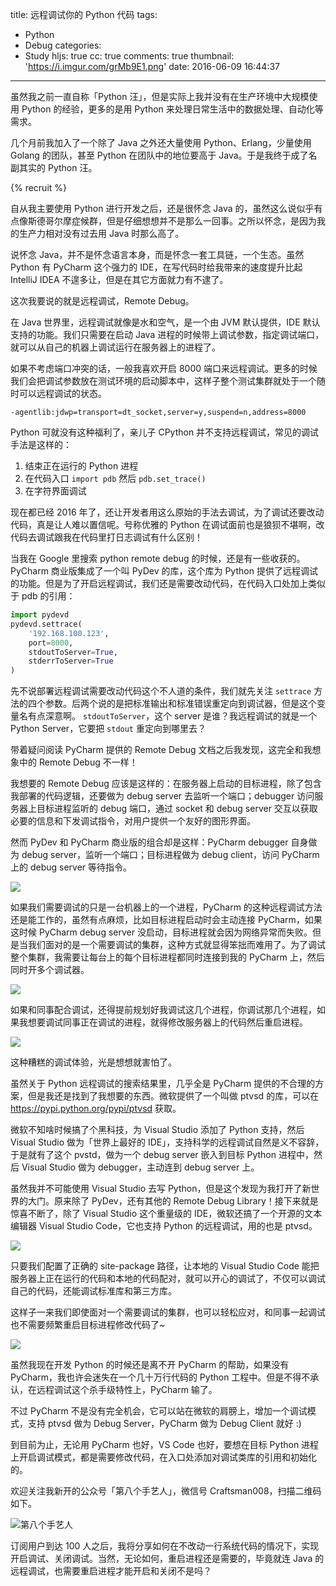 title: 远程调试你的 Python 代码
tags:
  - Python
  - Debug
categories:
  - Study
hljs: true
cc: true
comments: true
thumbnail: 'https://i.imgur.com/grMb9E1.png'
date: 2016-06-09 16:44:37
---


虽然我之前一直自称「Python 汪」，但是实际上我并没有在生产环境中大规模使用 Python 的经验，更多的是用 Python 来处理日常生活中的数据处理、自动化等需求。

几个月前我加入了一个除了 Java 之外还大量使用 Python、Erlang，少量使用 Golang 的团队，甚至 Python 在团队中的地位要高于 Java。于是我终于成了名副其实的 Python 汪。

<!-- more --><!-- indicate-the-source -->

{% recruit %}

自从我主要使用 Python 进行开发之后，还是很怀念 Java 的，虽然这么说似乎有点像斯德哥尔摩症候群，但是仔细想想并不是那么一回事。之所以怀念，是因为我的生产力相对没有过去用 Java 时那么高了。

说怀念 Java，并不是怀念语言本身，而是怀念一套工具链，一个生态。虽然 Python 有 PyCharm 这个强力的 IDE，在写代码时给我带来的速度提升比起 IntelliJ IDEA 不遑多让，但是在其它方面就力有不逮了。

这次我要说的就是远程调试，Remote Debug。

在 Java 世界里，远程调试就像是水和空气，是一个由 JVM 默认提供，IDE 默认支持的功能。我们只需要在启动 Java 进程的时候带上调试参数，指定调试端口，就可以从自己的机器上调试运行在服务器上的进程了。

如果不考虑端口冲突的话，一般我喜欢开启 8000 端口来远程调试。更多的时候我们会把调试参数放在测试环境的启动脚本中，这样子整个测试集群就处于一个随时可以远程调试的状态。

```
-agentlib:jdwp=transport=dt_socket,server=y,suspend=n,address=8000
```

Python 可就没有这种福利了，亲儿子 CPython 并不支持远程调试，常见的调试手法是这样的：

1. 结束正在运行的 Python 进程
2. 在代码入口 `import pdb` 然后 `pdb.set_trace()`
3. 在字符界面调试

现在都已经 2016 年了，还让开发者用这么原始的手法去调试，为了调试还要改动代码，真是让人难以置信呢。号称优雅的 Python 在调试面前也是狼狈不堪啊，改代码去调试跟我在代码里打日志调试有什么区别！

当我在 Google 里搜索 python remote debug 的时候，还是有一些收获的。PyCharm 商业版集成了一个叫 PyDev 的库，这个库为 Python 提供了远程调试的功能。但是为了开启远程调试，我们还是需要改动代码，在代码入口处加上类似于 pdb 的引用：

```python
import pydevd
pydevd.settrace(
    '192.168.100.123', 
    port=8000, 
    stdoutToServer=True, 
    stderrToServer=True
)
```

先不说部署远程调试需要改动代码这个不人道的条件，我们就先关注 `settrace` 方法的四个参数。后两个说的是把标准输出和标准错误重定向到调试器，但是这个变量名有点深意啊。 `stdoutToServer`，这个 server 是谁？我远程调试的就是一个 Python Server，它要把 `stdout` 重定向到哪里去？

带着疑问阅读 PyCharm 提供的 Remote Debug 文档之后我发现，这完全和我想象中的 Remote Debug 不一样！

我想要的 Remote Debug 应该是这样的：在服务器上启动的目标进程，除了包含我部署的代码逻辑，还要做为 debug server 去监听一个端口；debugger 访问服务器上目标进程监听的 debug 端口，通过 socket 和 debug server 交互以获取必要的信息和下发调试指令，对用户提供一个友好的图形界面。

然而 PyDev 和 PyCharm 商业版的组合却是这样：PyCharm debugger 自身做为 debug server，监听一个端口；目标进程做为 debug client，访问 PyCharm 上的 debug server 等待指令。

![](https://i.imgur.com/dV6nzKI.png)

如果我们需要调试的只是一台机器上的一个进程，PyCharm 的这种远程调试方法还是能工作的，虽然有点麻烦，比如目标进程启动时会主动连接 PyCharm，如果这时候 PyCharm debug server 没启动，目标进程就会因为网络异常而失败。但是当我们面对的是一个需要调试的集群，这种方式就显得笨拙而难用了。为了调试整个集群，我需要让每台上的每个目标进程都同时连接到我的 PyCharm 上，然后同时开多个调试器。

![](https://i.imgur.com/9n8ZNxp.png)

如果和同事配合调试，还得提前规划好我调试这几个进程，你调试那几个进程，如果我想要调试同事正在调试的进程，就得修改服务器上的代码然后重启进程。

![](https://i.imgur.com/AyeG2FX.png)

这种糟糕的调试体验，光是想想就害怕了。

虽然关于 Python 远程调试的搜索结果里，几乎全是 PyCharm 提供的不合理的方案，但是我还是找到了我想要的东西。微软提供了一个叫做 ptvsd 的库，可以在 https://pypi.python.org/pypi/ptvsd 获取。

微软不知啥时候搞了个黑科技，为 Visual Studio 添加了 Python 支持，然后 Visual Studio 做为「世界上最好的 IDE」，支持科学的远程调试自然是义不容辞，于是就有了这个 pvstd，做为一个 debug server 嵌入到目标 Python 进程中，然后 Visual Studio 做为 debugger，主动连到 debug server 上。

虽然我并不可能使用 Visual Studio 去写 Python，但是这个发现为我打开了新世界的大门。原来除了 PyDev，还有其他的 Remote Debug Library！接下来就是惊喜不断了，除了 Visual Studio 这个重量级的 IDE，微软还搞了一个开源的文本编辑器 Visual Studio Code，它也支持 Python 的远程调试，用的也是 ptvsd。

![](https://i.imgur.com/9dEPTT2.png)

只要我们配置了正确的 site-package 路径，让本地的 Visual Studio Code 能把服务器上正在运行的代码和本地的代码配对，就可以开心的调试了，不仅可以调试自己的代码，还能调试标准库和第三方库。

这样子一来我们即使面对一个需要调试的集群，也可以轻松应对，和同事一起调试也不需要频繁重启目标进程修改代码了~

![](https://i.imgur.com/BONSeTk.png)

虽然我现在开发 Python 的时候还是离不开 PyCharm 的帮助，如果没有 PyCharm，我也许会迷失在一个几十万行代码的 Python 工程中。但是不得不承认，在远程调试这个杀手级特性上，PyCharm 输了。

不过 PyCharm 不是没有完全机会，它可以站在微软的肩膀上，增加一个调试模式，支持 ptvsd 做为 Debug Server，PyCharm 做为 Debug Client 就好 :)

到目前为止，无论用 PyCharm 也好，VS Code 也好，要想在目标 Python 进程上开启调试模式，都是需要修改代码，在入口处添加对调试类库的引用和初始化的。

欢迎关注我新开的公众号「第八个手艺人」，微信号 Craftsman008，扫描二维码如下。

![第八个手艺人](https://i.imgur.com/YJJXwgh.jpg)

订阅用户到达 100 人之后，我将分享如何在不改动一行系统代码的情况下，实现开启调试、关闭调试。当然，无论如何，重启进程还是需要的，毕竟就连 Java 的远程调试，也需要重启进程才能开启和关闭不是吗？



